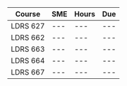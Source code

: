 | Course | SME | Hours | Due |
|---|---|---|---|
| LDRS 627|---|---|---|
|LDRS 662|---|---|---|
|LDRS 663|---|---|---|
|LDRS 664|---|---|---|
|LDRS 667|---|---|---|
